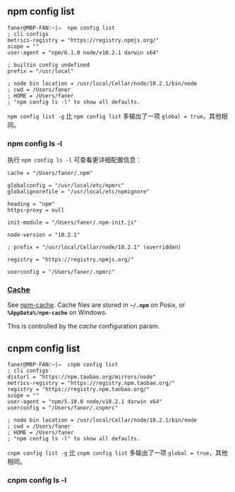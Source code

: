 ## npm config list

```shell
faner@MBP-FAN:~|⇒  npm config list
; cli configs
metrics-registry = "https://registry.npmjs.org/"
scope = ""
user-agent = "npm/6.1.0 node/v10.2.1 darwin x64"

; builtin config undefined
prefix = "/usr/local"

; node bin location = /usr/local/Cellar/node/10.2.1/bin/node
; cwd = /Users/faner
; HOME = /Users/faner
; "npm config ls -l" to show all defaults.
```

`npm config list -g` 比 `npm config list` 多输出了一项 `global = true`，其他相同。

### npm config ls -l

执行 `npm config ls -l` 可查看更详细配置信息：

```shell
cache = "/Users/faner/.npm"

globalconfig = "/usr/local/etc/npmrc"
globalignorefile = "/usr/local/etc/npmignore"

heading = "npm"
https-proxy = null

init-module = "/Users/faner/.npm-init.js"

node-version = "10.2.1"

; prefix = "/usr/local/Cellar/node/10.2.1" (overridden)

registry = "https://registry.npmjs.org/"

userconfig = "/Users/faner/.npmrc"
```

### [Cache](https://docs.npmjs.com/files/folders#cache)

See [npm-cache](https://docs.npmjs.com/cli/cache). Cache files are stored in **`~/.npm`** on Posix, or **`%AppData%/npm-cache`** on Windows.

This is controlled by the *cache* configuration param.

## cnpm config list

```shell
faner@MBP-FAN:~|⇒  cnpm config list
; cli configs
disturl = "https://npm.taobao.org/mirrors/node"
metrics-registry = "https://registry.npm.taobao.org/"
registry = "https://registry.npm.taobao.org/"
scope = ""
user-agent = "npm/5.10.0 node/v10.2.1 darwin x64"
userconfig = "/Users/faner/.cnpmrc"

; node bin location = /usr/local/Cellar/node/10.2.1/bin/node
; cwd = /Users/faner
; HOME = /Users/faner
; "npm config ls -l" to show all defaults.
```

`cnpm config list -g` 比 `cnpm config list` 多输出了一项 `global = true`，其他相同。

### cnpm config ls -l